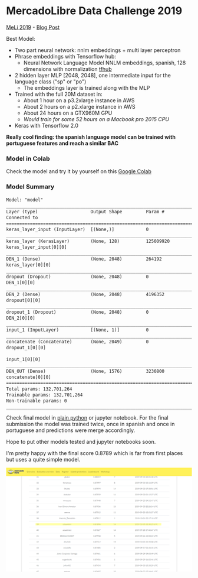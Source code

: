 # MercadoLibre Data Challenge 2019

[MeLi 2019](https://ml-challenge.mercadolibre.com) - [Blog Post](http://eduardofv.com/2019/10/04/meli-data-challenge-2019-multiclass-classification-in-keras/)

Best Model:

- Two part neural network: nnlm embeddings + multi layer perceptron
- Phrase embeddings with Tensorflow hub:
	- Neural Network Language Model NNLM embeddings, spanish, 128 dimensions with normalization [tfhub](https://tfhub.dev/google/tf2-preview/nnlm-es-dim128-with-normalization/1)
- 2 hidden layer MLP [2048, 2048], one intermediate input for the language class ("sp" or "po")
	- The embeddings layer is trained along with the MLP
- Trained with the full 20M dataset in:
	- About 1 hour on a p3.2xlarge instance in AWS
	- About 2 hours on a p2.xlarge instance in AWS
	- About 24 hours on a GTX960M GPU
	- *Would train for some 52 hours on a Macbook pro 2015 CPU*
- Keras with Tensorflow 2.0

**Really cool finding: the spanish language model can be trained with portuguese features and reach a similar BAC**

### Model in Colab

Check the model and try it by yourself on this [Google Colab](https://colab.research.google.com/drive/1F9ULSVtsHEGamPKtXp5oMjU5Z_mNMBnH)

### Model Summary

```
Model: "model"
__________________________________________________________________________________________________
Layer (type)                    Output Shape         Param #     Connected to                     
==================================================================================================
keras_layer_input (InputLayer)  [(None,)]            0                                            
__________________________________________________________________________________________________
keras_layer (KerasLayer)        (None, 128)          125009920   keras_layer_input[0][0]          
__________________________________________________________________________________________________
DEN_1 (Dense)                   (None, 2048)         264192      keras_layer[0][0]                
__________________________________________________________________________________________________
dropout (Dropout)               (None, 2048)         0           DEN_1[0][0]                      
__________________________________________________________________________________________________
DEN_2 (Dense)                   (None, 2048)         4196352     dropout[0][0]                    
__________________________________________________________________________________________________
dropout_1 (Dropout)             (None, 2048)         0           DEN_2[0][0]                      
__________________________________________________________________________________________________
input_1 (InputLayer)            [(None, 1)]          0                                            
__________________________________________________________________________________________________
concatenate (Concatenate)       (None, 2049)         0           dropout_1[0][0]                  
                                                                 input_1[0][0]                    
__________________________________________________________________________________________________
DEN_OUT (Dense)                 (None, 1576)         3230800     concatenate[0][0]                
==================================================================================================
Total params: 132,701,264
Trainable params: 132,701,264
Non-trainable params: 0
__________________________________________________________________________________________________

```

Check final model in [plain python](./analysis/meli-TFH-v3.py) or jupyter notebook. For the final submission the model was trained twice, once in spanish and once in portuguese and predictions were merge accordingly.

Hope to put other models tested and jupyter notebooks soon.

I'm pretty happy with the final score 0.8789 which is far from first places but uses a quite simple model.

![leadeboard](leaderboard-2019-09-30_22-32.png)

